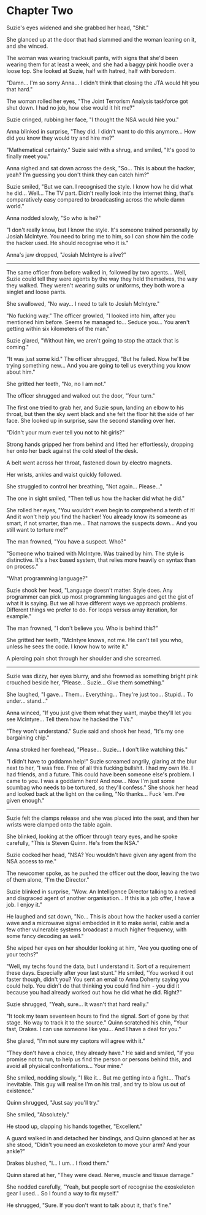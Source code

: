 # Chapter Two

Suzie's eyes widened and she grabbed her head, "Shit." 

She glanced up at the door that had slammed and the woman leaning on it, and she winced. 

The woman was wearing tracksuit pants, with signs that she'd been wearing them for at least a week, and she had a baggy pink hoodie over a loose top. She looked at Suzie, half with hatred, half with boredom. 

"Damn… I'm so sorry Anna… I didn't think that closing the JTA would hit you that hard." 

The woman rolled her eyes, "The Joint Terrorism Analysis taskforce got shut down. I had no job, how else would it hit me?" 

Suzie cringed, rubbing her face, "I thought the NSA would hire you." 

Anna blinked in surprise, "They did. I didn't want to do this anymore… How did you know they would try and hire me?" 

"Mathematical certainty." Suzie said with a shrug, and smiled, "It's good to finally meet you." 

Anna sighed and sat down across the desk, "So… This is about the hacker, yeah? I'm guessing you don't think they can catch him?" 

Suzie smiled, "But we can. I recognised the style. I know how he did what he did… Well… The TV part. Didn't really look into the internet thing, that's comparatively easy compared to broadcasting across the whole damn world." 

Anna nodded slowly, "So who is he?" 

"I don't really know, but I know the style. It's someone trained personally by Josiah McIntyre. You need to bring me to him, so I can show him the code the hacker used. He should recognise who it is." 

Anna's jaw dropped, "Josiah McIntyre is alive?" 

*** 

The same officer from before walked in, followed by two agents… Well, Suzie could tell they were agents by the way they held themselves, the way they walked. They weren't wearing suits or uniforms, they both wore a singlet and loose pants. 

She swallowed, "No way… I need to talk to Josiah McIntyre." 

"No fucking way." The officer growled, "I looked into him, after you mentioned him before. Seems he managed to… Seduce you… You aren't getting within six kilometers of the man." 

Suzie glared, "Without him, we aren't going to stop the attack that is coming." 

"It was just some kid." The officer shrugged, "But he failed. Now he'll be trying something new… And you are going to tell us everything you know about him." 

She gritted her teeth, "No, no I am not." 

The officer shrugged and walked out the door, "Your turn." 

The first one tried to grab her, and Suzie spun, landing an elbow to his throat, but then the sky went black and she felt the floor hit the side of her face. She looked up in surprise, saw the second standing over her. 

"Didn't your mum ever tell you not to hit girls?" 

Strong hands gripped her from behind and lifted her effortlessly, dropping her onto her back against the cold steel of the desk. 

A belt went across her throat, fastened down by electro magnets. 

Her wrists, ankles and waist quickly followed. 

She struggled to control her breathing, "Not again… Please…" 

The one in sight smiled, "Then tell us how the hacker did what he did." 

She rolled her eyes, "You wouldn't even begin to comprehend a tenth of it! And it won't help you find the hacker! You already know its someone as smart, if not smarter, than me… That narrows the suspects down… And you still want to torture me?" 

The man frowned, "You have a suspect. Who?" 

"Someone who trained with McIntyre. Was trained by him. The style is distinctive. It's a hex based system, that relies more heavily on syntax than on process." 

"What programming language?" 

Suzie shook her head, "Language doesn't matter. Style does. Any programmer can pick up most programming languages and get the gist of what it is saying. But we all have different ways we approach problems. Different things we prefer to do. For loops versus array iteration, for example." 

The man frowned, "I don't believe you. Who is behind this?" 

She gritted her teeth, "McIntyre knows, not me. He can't tell you who, unless he sees the code. I know how to write it." 

A piercing pain shot through her shoulder and she screamed. 

*** 

Suzie was dizzy, her eyes blurry, and she frowned as something bright pink crouched beside her, "Please… Suzie… Give them something." 

She laughed, "I gave… Them… Everything… They're just too… Stupid… To under… stand…" 

Anna winced, "If you just give them what they want, maybe they'll let you see McIntyre… Tell them how he hacked the TVs." 

"They won't understand." Suzie said and shook her head, "It's my one bargaining chip." 

Anna stroked her forehead, "Please… Suzie… I don't like watching this." 

"I didn't have to goddamn help!" Suzie screamed angrily, glaring at the blur next to her, "I was free. Free of all this fucking bullshit. I had my own life. I had friends, and a future. This could have been someone else's problem. I came to you. I was a goddamn hero! And now… Now I'm just some scumbag who needs to be tortured, so they'll confess." She shook her head and looked back at the light on the ceiling, "No thanks… Fuck 'em. I've given enough." 

*** 

Suzie felt the clamps release and she was placed into the seat, and then her wrists were clamped onto the table again. 

She blinked, looking at the officer through teary eyes, and he spoke carefully, "This is Steven Quinn. He's from the NSA." 

Suzie cocked her head, "NSA? You wouldn't have given any agent from the NSA access to me." 

The newcomer spoke, as he pushed the officer out the door, leaving the two of them alone, "I'm the Director." 

Suzie blinked in surprise, "Wow. An Intelligence Director talking to a retired and disgraced agent of another organisation… If this is a job offer, I have a job. I enjoy it." 

He laughed and sat down, "No… This is about how the hacker used a carrier wave and a microwave signal embedded in it to make aerial, cable and a few other vulnerable systems broadcast a much higher frequency, with some fancy decoding as well." 

She wiped her eyes on her shoulder looking at him, "Are you quoting one of your techs?" 

"Well, my techs found the data, but I understand it. Sort of a requirement these days. Especially after your last stunt." He smiled, "You worked it out faster though, didn't you? You sent an email to Anna Doherty saying you could help. You didn't do that thinking you could find him - you did it because you had already worked out how he did what he did. Right?" 

Suzie shrugged, "Yeah, sure… It wasn't that hard really." 

"It took my team seventeen hours to find the signal. Sort of gone by that stage. No way to track it to the source." Quinn scratched his chin, "Your fast, Drakes. I can use someone like you… And I have a deal for you." 

She glared, "I'm not sure my captors will agree with it." 

"They don't have a choice, they already have." He said and smiled, "If you promise not to run, to help us find the person or persons behind this, and avoid all physical confrontations… Your mine." 

She smiled, nodding slowly, "I like it… But me getting into a fight… That's inevitable. This guy will realise I'm on his trail, and try to blow us out of existence." 

Quinn shrugged, "Just say you'll try." 

She smiled, "Absolutely." 

He stood up, clapping his hands together, "Excellent." 

A guard walked in and detached her bindings, and Quinn glanced at her as she stood, "Didn't you need an exoskeleton to move your arm? And your ankle?" 

Drakes blushed, "I… I um… I fixed them." 

Quinn stared at her, "They were dead. Nerve, muscle and tissue damage." 

She nodded carefully, "Yeah, but people sort of recognise the exoskeleton gear I used… So I found a way to fix myself." 

He shrugged, "Sure. If you don't want to talk about it, that's fine." 